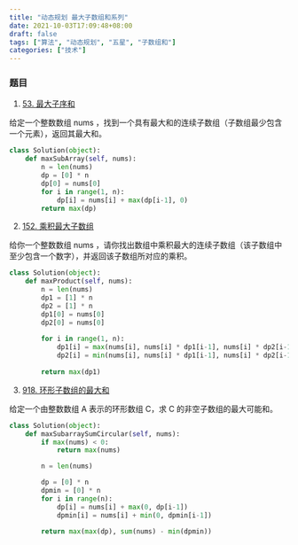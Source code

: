 ```yaml
---
title: "动态规划 最大子数组和系列"
date: 2021-10-03T17:09:48+08:00
draft: false
tags: ["算法", "动态规划", "五星", "子数组和"]
categories: ["技术"]
---
```


### 题目

1. [53. 最大子序和](https://leetcode-cn.com/problems/maximum-subarray/)

给定一个整数数组 nums ，找到一个具有最大和的连续子数组（子数组最少包含一个元素），返回其最大和。

```python
class Solution(object):
    def maxSubArray(self, nums):
        n = len(nums)
        dp = [0] * n
        dp[0] = nums[0]
        for i in range(1, n):
            dp[i] = nums[i] + max(dp[i-1], 0)
        return max(dp)
```

2. [152. 乘积最大子数组](https://leetcode-cn.com/problems/maximum-product-subarray/)

给你一个整数数组 nums ，请你找出数组中乘积最大的连续子数组（该子数组中至少包含一个数字），并返回该子数组所对应的乘积。

```python
class Solution(object):
    def maxProduct(self, nums):
        n = len(nums)
        dp1 = [1] * n
        dp2 = [1] * n
        dp1[0] = nums[0]
        dp2[0] = nums[0]
        
        for i in range(1, n):
            dp1[i] = max(nums[i], nums[i] * dp1[i-1], nums[i] * dp2[i-1])
            dp2[i] = min(nums[i], nums[i] * dp1[i-1], nums[i] * dp2[i-1])
        
        return max(dp1)
```

3. [918. 环形子数组的最大和](https://leetcode-cn.com/problems/maximum-sum-circular-subarray/)

给定一个由整数数组 A 表示的环形数组 C，求 C 的非空子数组的最大可能和。

```python
class Solution(object):
    def maxSubarraySumCircular(self, nums):
        if max(nums) < 0:
            return max(nums)

        n = len(nums)

        dp = [0] * n
        dpmin = [0] * n
        for i in range(n):
            dp[i] = nums[i] + max(0, dp[i-1])
            dpmin[i] = nums[i] + min(0, dpmin[i-1])

        return max(max(dp), sum(nums) - min(dpmin))
```